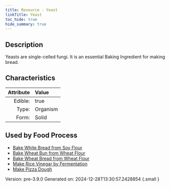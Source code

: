 ```yaml
---
title: Resource - Yeast
linkTitle: Yeast
toc_hide: true
hide_summary: true
---
```


## Description
&#10;&#9;&#9;Yeasts are single-celled fungi. It is an essential Baking Ingredient for making bread.

## Characteristics

| Attribute      | Value |
|--------:|:------|
|Edible:|true|
|Type:|Organism|
|Form:|Solid|
 



    
## Used by Food Process

- [Bake White Bread from Soy Flour](/docs/definitions/food/bake-white-bread-from-soy-flour)
- [Bake Wheat Bun from Wheat Flour](/docs/definitions/food/bake-wheat-bun-from-wheat-flour)
- [Bake Wheat Bread from Wheat Flour](/docs/definitions/food/bake-wheat-bread-from-wheat-flour)
- [Make Rice Vinegar by Fermentation](/docs/definitions/food/make-rice-vinegar-by-fermentation)
- [Make Pizza Dough](/docs/definitions/food/make-pizza-dough)


Version: pre-3.9.0 Generated on: 2024-12-28T13:30:57.2428854
{.small }
